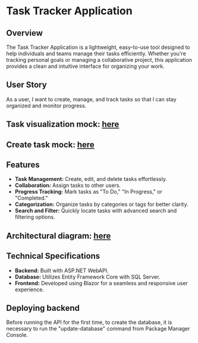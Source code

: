 # Task Tracker Application

## Overview
The Task Tracker Application is a lightweight, easy-to-use tool designed to help individuals and teams manage their tasks efficiently. Whether you're tracking personal goals or managing a collaborative project, this application provides a clean and intuitive interface for organizing your work.

## User Story
As a user, I want to create, manage, and track tasks so that I can stay organized and monitor progress.

## Task visualization mock: [here](https://drive.google.com/file/d/1q6RSFKbfN5a06NcYjWAOVX6KtbMxh1Qw/view?usp=sharing)
## Create task mock: [here](https://drive.google.com/file/d/188-xmF5xQcwahxDiB5dor5C0-8K6BUkq/view?usp=sharing)

## Features
- **Task Management:** Create, edit, and delete tasks effortlessly.
- **Collaboration:** Assign tasks to other users.
- **Progress Tracking:** Mark tasks as "To Do," "In Progress," or "Completed."
- **Categorization:** Organize tasks by categories or tags for better clarity.
- **Search and Filter:** Quickly locate tasks with advanced search and filtering options.

## Architectural diagram: [here]([https://drive.google.com/file/d/1_4MErK41QH_qWnBYxb-S_zJVYkmbc33L/view?usp=sharing](https://drive.google.com/file/d/1fR9L16tpFOs6_dfXkrQuetUvA8bxNYyI/view?usp=sharing))

## Technical Specifications
- **Backend:** Built with ASP.NET WebAPI.
- **Database:** Utilizes Entity Framework Core with SQL Server.
- **Frontend:** Developed using Blazor for a seamless and responsive user experience.

## Deploying backend

Before running the API for the first time, to create the database, it is necessary to run the "update-database" command from Package Manager Console.
